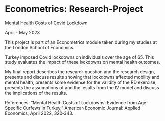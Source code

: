 # Econometrics: Research-Project

Mental Health Costs of Covid Lockdown

April - May 2023

This project is part of an Econometrics module taken during my studies at the London School of Economics. 

Turkey imposed Covid lockdowns on individuals over the age of 65.  This study evaluates the impact of these lockdowns on mental health outcomes. 

My final report describes the research question and the research design, presents  and discuss results showing that lockdowns affected mobility and mental health, presents some evidence for the validity of the RD exercise, presents the assumptions of and the results from the IV model and discuss the implications of the results. 

References: 
“Mental Health Costs of Lockdowns: Evidence from Age‐Specific Curfews in Turkey,” American Economic Journal: Applied Economics, April 2022, 320‐343.
